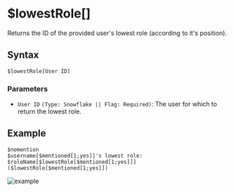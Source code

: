# $lowestRole[]
Returns the ID of the provided user's lowest role (according to it's position).

## Syntax
```
$lowestRole[User ID]
```
### Parameters
- `User ID` `(Type: Snowflake || Flag: Required)`: The user for which to return the lowest role.

## Example
```
$nomention
$username[$mentioned[1;yes]]'s lowest role: $roleName[$lowestRole[$mentioned[1;yes]]] ($lowestRole[$mentioned[1;yes]])
```
![example](https://user-images.githubusercontent.com/69215413/123518995-a523bd80-d676-11eb-94ce-3c08fa888464.png)
